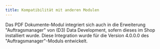 ```yaml
---
title: Kompatibilität mit anderen Modulen
---
```


Das PDF Dokumente-Modul integriert sich auch in die Erweiterung "Auftragsmanager" von (D3) Data Development, sofern dieses im Shop installiert wurde. Diese Integration wurde für die Version 4.0.0.0 des "Auftragsmanager"-Moduls entwickelt. 
